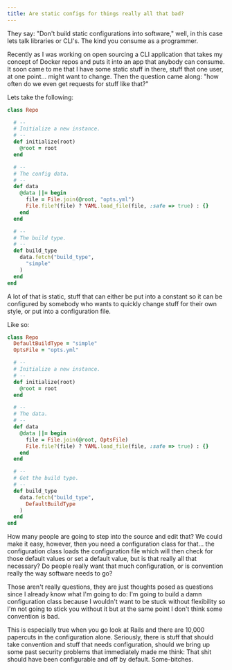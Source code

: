 ```yaml
---
title: Are static configs for things really all that bad?
---
```


They say: "Don't build static configurations into software," well, in this case lets talk libraries or CLI's.  The kind you consume as a programmer.

Recently as I was working on open sourcing a CLI application that takes my concept of Docker repos and puts it into an app that anybody can consume. It soon came to me that I have some static stuff in there, stuff that one user, at one point... might want to change. Then the question came along: "how often do we even get requests for stuff like that?"

Lets take the following:

```ruby
class Repo

  # --
  # Initialize a new instance.
  # --
  def initialize(root)
    @root = root
  end

  # --
  # The config data.
  # --
  def data
    @data ||= begin
      file = File.join(@root, "opts.yml")
      File.file?(file) ? YAML.load_file(file, :safe => true) : {}
    end
  end

  # --
  # The build type.
  # --
  def build_type
    data.fetch("build_type",
      "simple"
    )
  end
end
```

A lot of that is static, stuff that can either be put into a constant so it can be configured by somebody who wants to quickly change stuff for their own style, or put into a configuration file.

Like so:

```ruby
class Repo
  DefaultBuildType = "simple"
  OptsFile = "opts.yml"

  # --
  # Initialize a new instance.
  # --
  def initialize(root)
    @root = root
  end

  # --
  # The data.
  # --
  def data
    @data ||= begin
      file = File.join(@root, OptsFile)
      File.file?(file) ? YAML.load_file(file, :safe => true) : {}
    end
  end

  # --
  # Get the build type.
  # --
  def build_type
    data.fetch("build_type",
      DefaultBuildType
    )
  end
end
```

How many people are going to step into the source and edit that? We could make it easy, however, then you need a configuration class for that... the configuration class loads the configuration file which will then check for those default values or set a default value, but is that really all that necessary?  Do people really want that much configuration, or is convention really the way software needs to go?

Those aren't really questions, they are just thoughts posed as questions since I already know what I'm going to do: I'm going to build a damn configuration class because I wouldn't want to be stuck without flexibility so I'm not going to stick you without it but at the same point I don't think some convention is bad.

This is especially true when you go look at Rails and there are 10,000 papercuts in the configuration alone.  Seriously, there is stuff that should take convention and stuff that needs configuration, should we bring up some past security problems that immediately made me think: That shit should have been configurable and off by default.  Some-bitches.
